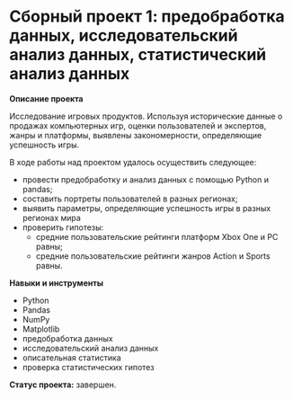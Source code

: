 # Сборный проект 1: предобработка данных, исследовательский анализ данных, статистический анализ данных

**Описание проекта**

Исследование игровых продуктов. Используя исторические данные о продажах компьютерных игр, оценки пользователей и экспертов, жанры и платформы, выявлены закономерности, определяющие успешность игры. 

В ходе работы над проектом удалось осуществить следующее:
- провести предобработку и анализ данных с помощью Python и pandas;
- составить портреты пользователей в разных регионах;
- выявить параметры, определяющие успешность игры в разных регионах мира
- проверить гипотезы:
   - средние пользовательские рейтинги платформ Xbox One и PC равны;
   - средние пользовательские рейтинги жанров Action и Sports равны.

**Навыки и инструменты**

- Python
- Pandas
- NumPy
- Matplotlib
- предобработка данных
- исследовательский анализ данных
- описательная статистика
- проверка статистических гипотез

**Статус проекта:** завершен.
